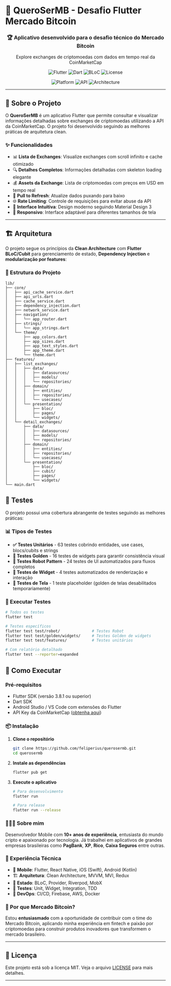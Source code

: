 # 🚀 QueroSerMB - Desafio Flutter Mercado Bitcoin

<div align="center">
  <h3>🏆 Aplicativo desenvolvido para o desafio técnico do Mercado Bitcoin</h3>
  <p>Explore exchanges de criptomoedas com dados em tempo real da CoinMarketCap</p>
  
  ![Flutter](https://img.shields.io/badge/Flutter-3.8.1+-02569B?style=for-the-badge&logo=flutter&logoColor=white)
  ![Dart](https://img.shields.io/badge/Dart-3.8.1+-0175C2?style=for-the-badge&logo=dart&logoColor=white)
  ![BLoC](https://img.shields.io/badge/BLoC-8.1.6+-1389FF?style=for-the-badge&logo=flutter&logoColor=white)
  ![License](https://img.shields.io/badge/License-MIT-green?style=for-the-badge)
  
  ![Platform](https://img.shields.io/badge/Platform-Android%20%7C%20iOS%20%7C%20Web-blue?style=flat-square)
  ![API](https://img.shields.io/badge/API-CoinMarketCap-orange?style=flat-square)
  ![Architecture](https://img.shields.io/badge/Architecture-Clean%20Architecture-green?style=flat-square)
</div>

---

## 📱 Sobre o Projeto

O **QueroSerMB** é um aplicativo Flutter que permite consultar e visualizar informações detalhadas sobre exchanges de criptomoedas utilizando a API da CoinMarketCap. O projeto foi desenvolvido seguindo as melhores práticas de arquitetura clean. 

### ✨ Funcionalidades

- 📊 **Lista de Exchanges**: Visualize exchanges com scroll infinito e cache otimizado
- 🔍 **Detalhes Completos**: Informações detalhadas com skeleton loading elegante
- 💰 **Assets da Exchange**: Lista de criptomoedas com preços em USD em tempo real
- 🔄 **Pull to Refresh**: Atualize dados puxando para baixo
- 🌐 **Rate Limiting**: Controle de requisições para evitar abuse da API
- 🎨 **Interface Intuitiva**: Design moderno seguindo Material Design 3
- 📱 **Responsivo**: Interface adaptável para diferentes tamanhos de tela
---

## 🏗️ Arquitetura

O projeto segue os princípios da **Clean Architecture** com **Flutter BLoC/Cubit** para gerenciamento de estado, **Dependency Injection** e **modularização por features**:

### 📁 Estrutura do Projeto

```
lib/
├── core/                          
│   ├── api_cache_service.dart     
│   ├── api_urls.dart
│   ├── cache_service.dart        
│   ├── dependency_injection.dart
│   ├── network_service.dart      
│   ├── navigation/   
│   │   └── app_router.dart
│   ├── strings/                 
│   │   └── app_strings.dart
│   └── theme/                   
│       ├── app_colors.dart
│       ├── app_sizes.dart
│       ├── app_text_styles.dart
│       ├── app_theme.dart
│       └── theme.dart
├── features/                 
│   ├── list_exchanges/          
│   │   ├── data/
│   │   │   ├── datasources/       
│   │   │   ├── models/             
│   │   │   └── repositories/      
│   │   ├── domain/
│   │   │   ├── entities/        
│   │   │   ├── repositories/       
│   │   │   └── usecases/           
│   │   └── presentation/
│   │       ├── bloc/               
│   │       ├── pages/             
│   │       └── widgets/            
│   └── detail_exchanges/           
│       ├── data/
│       │   ├── datasources/    
│       │   ├── models/           
│       │   └── repositories/ 
│       ├── domain/
│       │   ├── entities/         
│       │   ├── repositories/     
│       │   └── usecases/         
│       └── presentation/
│           ├── bloc/
│           ├── cubit/
│           ├── pages/
│           └── widgets/
└── main.dart  
```

## 🧪 Testes

O projeto possui uma cobertura abrangente de testes seguindo as melhores práticas:

### 📊 Tipos de Testes

- **✅ Testes Unitários** - 63 testes cobrindo entidades, use cases, blocs/cubits e strings
- **🎨 Testes Golden** - 16 testes de widgets para garantir consistência visual
- **🤖 Testes Robot Pattern** - 24 testes de UI automatizados para fluxos completos
- **🔧 Testes de Widget** - 4 testes automatizados de renderização e interação
- **📱 Testes de Tela** - 1 teste placeholder (golden de telas desabilitados temporariamente)

### 🚀 Executar Testes

```bash
# Todos os testes
flutter test

# Testes específicos
flutter test test/robot/              # Testes Robot
flutter test test/golden/widgets/     # Testes Golden de widgets
flutter test test/features/           # Testes unitários

# Com relatório detalhado
flutter test --reporter=expanded
```

## 🚀 Como Executar

### Pré-requisitos

- Flutter SDK (versão 3.8.1 ou superior)
- Dart SDK
- Android Studio / VS Code com extensões do Flutter
- API Key da CoinMarketCap ([obtenha aqui](https://coinmarketcap.com/api/))

### 📦 Instalação

1. **Clone o repositório**
   ```bash
   git clone https://github.com/feliperius/querosermb.git
   cd querosermb
   ```

2. **Instale as dependências**
   ```bash
   flutter pub get
   ```
3. **Execute o aplicativo**
   ```bash
   # Para desenvolvimento
   flutter run
   
   # Para release
   flutter run --release
   ```

### 👨🏻‍💻 Sobre mim
Desenvolvedor Mobile com **10+ anos de experiência**, entusiasta do mundo cripto e apaixonado por tecnologia. Já trabalhei em aplicativos de grandes empresas brasileiras como **PagBank**, **XP**, **Rico**, **Caixa Seguros** entre outras.

### 💼 Experiência Técnica
- 📱 **Mobile**: Flutter, React Native, iOS (Swift), Android (Kotlin)
- 🏗️ **Arquitetura**: Clean Architecture, MVVM, MVI, Redux
- 🎯 **Estado**: BLoC, Provider, Riverpod, MobX
- 🧪 **Testes**: Unit, Widget, Integration, TDD
- 🔧 **DevOps**: CI/CD, Firebase, AWS, Docker

### 🌟 Por que Mercado Bitcoin?
Estou **entusiasmado** com a oportunidade de contribuir com o time do Mercado Bitcoin, aplicando minha experiência em fintech e paixão por criptomoedas para construir produtos inovadores que transformem o mercado brasileiro.

---
## 📄 Licença

Este projeto está sob a licença MIT. Veja o arquivo [LICENSE](LICENSE) para mais detalhes.

---